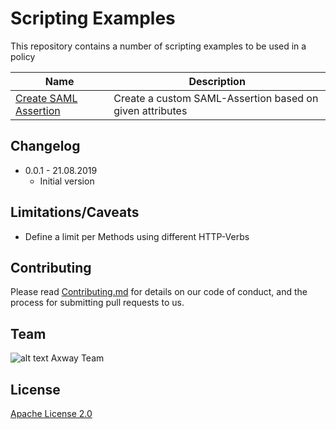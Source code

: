 # Scripting Examples
This repository contains a number of scripting examples to be used in a policy

|Name|Description|
|----|-----------|
|[Create SAML Assertion](./create-saml-assertion)|Create a custom SAML-Assertion based on given attributes|

## Changelog
- 0.0.1 - 21.08.2019
  - Initial version


## Limitations/Caveats
- Define a limit per Methods using different HTTP-Verbs

## Contributing

Please read [Contributing.md](https://github.com/Axway-API-Management-Plus/Common/blob/master/Contributing.md) for details on our code of conduct, and the process for submitting pull requests to us.

## Team

![alt text][Axwaylogo] Axway Team

[Axwaylogo]: https://github.com/Axway-API-Management/Common/blob/master/img/AxwayLogoSmall.png  "Axway logo"


## License
[Apache License 2.0](/LICENSE)
